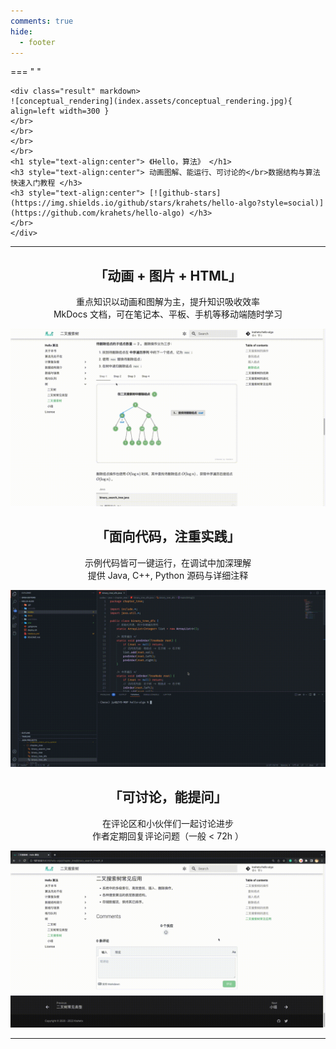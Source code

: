 ```yaml
---
comments: true
hide:
  - footer
---
```


=== " "

    <div class="result" markdown>
    ![conceptual_rendering](index.assets/conceptual_rendering.jpg){ align=left width=300 }
    </br>
    </br>
    </br>
    </br>
    <h1 style="text-align:center"> 《Hello，算法》 </h1>
    <h3 style="text-align:center"> 动画图解、能运行、可讨论的</br>数据结构与算法快速入门教程 </h3>
    <h3 style="text-align:center"> [![github-stars](https://img.shields.io/github/stars/krahets/hello-algo?style=social)](https://github.com/krahets/hello-algo) </h3>
    </br>
    </div>

---

<h2 style="text-align:center"> 「动画 + 图片 + HTML」 </h2>

<p style="text-align:center"> 重点知识以动画和图解为主，提升知识吸收效率</br>MkDocs 文档，可在笔记本、平板、手机等移动端随时学习 </p>

![algorithm_animation](index.assets/algorithm_animation.gif)

<h2 style="text-align:center"> 「面向代码，注重实践」 </h2>

<p style="text-align:center"> 示例代码皆可一键运行，在调试中加深理解</br>提供 Java, C++, Python 源码与详细注释 </p>

![running_code](index.assets/running_code.gif)

<h2 style="text-align:center"> 「可讨论，能提问」 </h2>

<p style="text-align:center"> 在评论区和小伙伴们一起讨论进步</br>作者定期回复评论问题（一般 < 72h ） </p>

![comment](index.assets/comment.gif)

---
